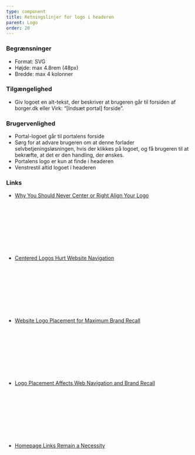 ```yaml
---
type: component
title: Retningslinjer for logo i headeren
parent: Logo
order: 20
---
```


### Begrænsninger

- Format: SVG
- Højde: max 4.8rem (48px)
- Bredde: max 4 kolonner

### Tilgængelighed

- Giv logoet en alt-tekst, der beskriver at brugeren går til forsiden af borger.dk eller Virk: “[Indsæt portal] forside”.

### Brugervenlighed

- Portal-logoet går til portalens forside
- Sørg for at advare brugeren om at denne forlader selvbetjeningsløsningen, hvis der klikkes på logoet, og få brugeren til at bekræfte, at det er den handling, der ønskes.
- Portalens logo er kun at finde i headeren
- Venstrestil altid logoet i headeren

### Links

<ul class="nobullet-list">
    <li><a href="http://uxmovement.com/navigation/why-you-should-never-center-or-right-align-your-logo/?ref=webdesignernews.com" class="icon-link">Why You Should Never Center or Right Align Your Logo<svg class="icon-svg" focusable="false" aria-hidden="true" tabindex="-1"><use xlink:href="#open-in-new"></use></svg></a></li>
    <li><a href="https://www.nngroup.com/articles/centered-logos/" class="icon-link">Centered Logos Hurt Website Navigation<svg class="icon-svg" focusable="false" aria-hidden="true" tabindex="-1"><use xlink:href="#open-in-new"></use></svg></a></li>
    <li><a href="https://www.nngroup.com/articles/logo-placement-brand-recall/" class="icon-link">Website Logo Placement for Maximum Brand Recall<svg class="icon-svg" focusable="false" aria-hidden="true" tabindex="-1"><use xlink:href="#open-in-new"></use></svg></a></li>
    <li><a href="https://www.nngroup.com/videos/logo-placement/" class="icon-link">Logo Placement Affects Web Navigation and Brand Recall<svg class="icon-svg" focusable="false" aria-hidden="true" tabindex="-1"><use xlink:href="#open-in-new"></use></svg></a></li>
    <li><a href="https://www.nngroup.com/articles/homepage-links/" class="icon-link">Homepage Links Remain a Necessity<svg class="icon-svg" focusable="false" aria-hidden="true" tabindex="-1"><use xlink:href="#open-in-new"></use></svg></a></li>
</ul>

